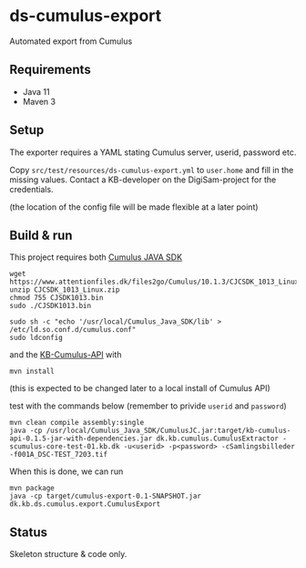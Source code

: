 # ds-cumulus-export
Automated export from Cumulus

## Requirements
* Java 11
* Maven 3

## Setup

The exporter requires a YAML stating Cumulus server, userid, password etc.

Copy `src/test/resources/ds-cumulus-export.yml` to `user.home` and fill in the missing values.
Contact a KB-developer on the DigiSam-project for the credentials.

(the location of the config file will be made flexible at a later point)

## Build & run

This project requires both [Cumulus JAVA SDK](https://sbprojects.statsbiblioteket.dk/display/AIM/Cumulus+Java+SDK) 

```
wget https://www.attentionfiles.dk/files2go/Cumulus/10.1.3/CJCSDK_1013_Linux.zip
unzip CJCSDK_1013_Linux.zip
chmod 755 CJSDK1013.bin
sudo ./CJSDK1013.bin

sudo sh -c "echo '/usr/local/Cumulus_Java_SDK/lib' > /etc/ld.so.conf.d/cumulus.conf"
sudo ldconfig
```

and the [KB-Cumulus-API](https://github.com/Det-Kongelige-Bibliotek/KB-Cumulus-API) with
```
mvn install 
```
(this is expected to be changed later to a local install of Cumulus API)

test with the commands below (remember to privide `userid` and `password`)
```
mvn clean compile assembly:single
java -cp /usr/local/Cumulus_Java_SDK/CumulusJC.jar:target/kb-cumulus-api-0.1.5-jar-with-dependencies.jar dk.kb.cumulus.CumulusExtractor -scumulus-core-test-01.kb.dk -u<userid> -p<password> -cSamlingsbilleder -f001A_DSC-TEST_7203.tif
```

When this is done, we can run
```
mvn package
java -cp target/cumulus-export-0.1-SNAPSHOT.jar dk.kb.ds.cumulus.export.CumulusExport
```

## Status
Skeleton structure & code only.
